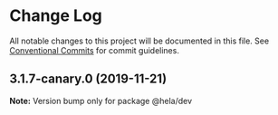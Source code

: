 # Change Log

All notable changes to this project will be documented in this file.
See [Conventional Commits](https://conventionalcommits.org) for commit guidelines.

## 3.1.7-canary.0 (2019-11-21)

**Note:** Version bump only for package @hela/dev
